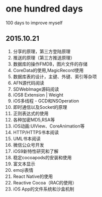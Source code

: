 # one hundred days
100 days to improve myself

2015.10.21
-----------
1. 分享的原理，第三方登陆原理
2. 推送的原理（第三方推送原理）
3. 数据库的操作FMDB，图片文件的存储
4. CoreData的使用,MagicRecord使用
5. 数据库表的设计，主键、外键、索引等杂项
5. AFN源代码阅读
6. SDWebImage源码阅读
7. iOS8 Extension | Weight
8. iOS多线程 - GCD和NSOperation
9. 即时通信以及Socket的原理
10. 正则表达式的使用
11. 各种加密MD5,RSA等
12. iOS动画:UIView、CoreAnimation等
13. HTTP/HTTPS书本阅读
14. UML书本阅读
15. 微信公众号开发
16. iOS9新特性研究和了解
17. 稳定cocoapods的安装和使用
18. 富文本显示
19. emoji表情
20. React Native的使用
21. Reactive Cocoa（RAC的使用）
22. iOS App的文件系统和沙盒机制
